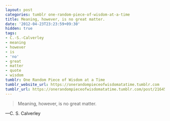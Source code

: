 ```yaml
---
layout: post
categories: tumblr one-random-piece-of-wisdom-at-a-time
title: Meaning, however, is no great matter.
date: '2012-04-23T23:23:59+09:30'
hidden: true
tags:
- C.-S.-Calverley
- meaning
- however
- is
- 'no'
- great
- matter
- quote
- wisdom
tumblr: One Random Piece of Wisdom at a Time
tumblr_website_url: https://onerandompieceofwisdomatatime.tumblr.com
tumblr_url: https://onerandompieceofwisdomatatime.tumblr.com/post/21645750864/meaning-however-is-no-great-matter
---
```

> Meaning, however, is no great matter.

—C. S. Calverley
